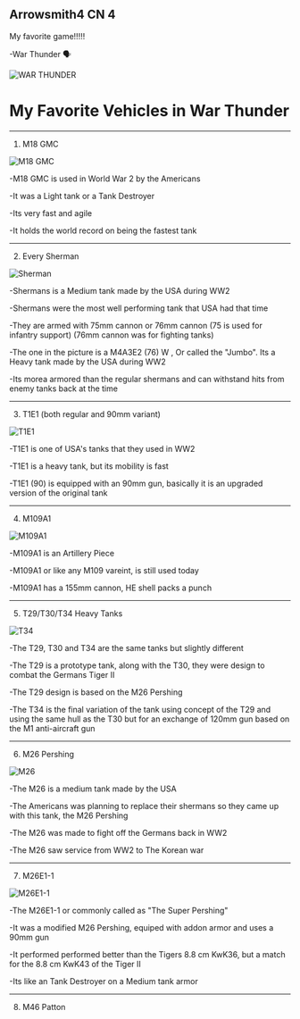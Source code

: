 Arrowsmith4
CN 4
---
My favorite game!!!!!

-War Thunder 🗣️

![WAR THUNDER](https://static.warthunder.com/upload/image/0_Wallpaper_Renders/2560x1440_wt_10_years_logo_e7ab71375223efbaa789c95078de5024.jpg)

# **My Favorite Vehicles in War Thunder** #
---
1. M18 GMC

![M18 GMC](https://wiki.warthunder.com/images/e/e3/ArtImage_M18_GMC.jpg)

-M18 GMC is used in World War 2 by the Americans

-It was a Light tank or a Tank Destroyer

-Its very fast and agile

-It holds the world record on being the fastest tank

---
2. Every Sherman 

![Sherman](https://wiki.warthunder.com/images/c/c5/ArtImage_M4A3E2_%2876%29_W.png)

-Shermans is a Medium tank made by the USA during WW2

-Shermans were the most well performing tank that USA had that time

-They are armed with 75mm cannon or 76mm cannon (75 is used for infantry support) (76mm cannon was for fighting tanks)

-The one in the picture is a M4A3E2 (76) W , Or called the "Jumbo". Its a Heavy tank made by the USA during WW2

-Its morea armored than the regular shermans and can withstand hits from enemy tanks back at the time

---

3. T1E1 (both regular and 90mm variant)

![T1E1](https://github.com/user-attachments/assets/20ac932b-d556-4e08-847c-fc6a49892550)

-T1E1 is one of USA's tanks that they used in WW2

-T1E1 is a heavy tank, but its mobility is fast

-T1E1 (90) is equipped with an 90mm gun, basically it is an upgraded version of the original tank

---

4. M109A1

![M109A1](https://github.com/user-attachments/assets/14407ba4-c6a4-4d8f-aed8-718b29da89b5)

-M109A1 is an Artillery Piece

-M109A1 or like any M109 vareint, is still used today

-M109A1 has a 155mm cannon, HE shell packs a punch

---

5. T29/T30/T34 Heavy Tanks

![T34](https://github.com/user-attachments/assets/ee78e555-717e-45de-9adf-36cb1d3b5a30)

-The T29, T30 and T34 are the same tanks but slightly different

-The T29 is a prototype tank, along with the T30, they were design to combat the Germans Tiger II

-The T29 design is based on the M26 Pershing 

-The T34 is the final variation of the tank using concept of the T29 and using the same hull as the T30 but for an exchange of 120mm gun based on the M1 anti-aircraft gun

---

6. M26 Pershing

![M26](https://github.com/user-attachments/assets/2fdba48a-c505-4791-bdf4-3a4089becbc7)

-The M26 is a medium tank made by the USA

-The Americans was planning to replace their shermans so they came up with this tank, the M26 Pershing

-The M26 was made to fight off the Germans back in WW2

-The M26 saw service from WW2 to The Korean war

---

7. M26E1-1

![M26E1-1](https://github.com/user-attachments/assets/42f289f0-f09c-426a-8e08-58cd3c26f8e4)

-The M26E1-1 or commonly called as "The Super Pershing"

-It was a modified M26 Pershing, equiped with addon armor and uses a 90mm gun

-It performed performed better than the Tigers 8.8 cm KwK36, but a match for the 8.8 cm KwK43 of the Tiger II

-Its like an Tank Destroyer on a Medium tank armor

---

8. M46 Patton

